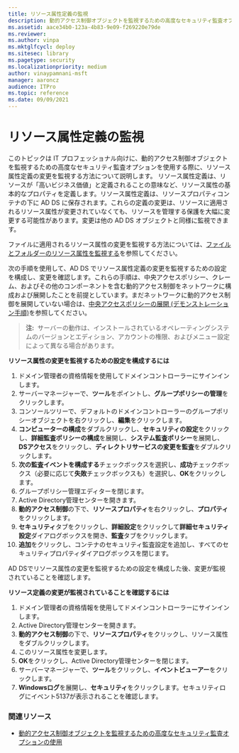 ```yaml
---
title: リソース属性定義の監視
description: 動的アクセス制御オブジェクトを監視するための高度なセキュリティ監査オプションを使用する際に、リソース属性定義の変更を監視する方法を学びます。
ms.assetid: aace34b0-123a-4b83-9e09-f269220e79de
ms.reviewer:
ms.author: vinpa
ms.mktglfcycl: deploy
ms.sitesec: library
ms.pagetype: security
ms.localizationpriority: medium
author: vinaypamnani-msft
manager: aaroncz
audience: ITPro
ms.topic: reference
ms.date: 09/09/2021
---
```


# リソース属性定義の監視

このトピックは IT プロフェッショナル向けに、動的アクセス制御オブジェクトを監視するための高度なセキュリティ監査オプションを使用する際に、リソース属性定義の変更を監視する方法について説明します。
リソース属性定義は、リソースが「高いビジネス価値」と定義されることの意味など、リソース属性の基本的なプロパティを定義します。リソース属性定義は、リソースプロパティコンテナの下に AD DS に保存されます。これらの定義の変更は、リソースに適用されるリソース属性が変更されていなくても、リソースを管理する保護を大幅に変更する可能性があります。変更は他の AD DS オブジェクトと同様に監視できます。

ファイルに適用されるリソース属性の変更を監視する方法については、[ファイルとフォルダーのリソース属性を監視する](monitor-the-resource-attributes-on-files-and-folders.md)を参照してください。

次の手順を使用して、AD DS でリソース属性定義の変更を監視するための設定を構成し、変更を確認します。これらの手順は、中央アクセスポリシー、クレーム、およびその他のコンポーネントを含む動的アクセス制御をネットワークに構成および展開したことを前提としています。まだネットワークに動的アクセス制御を展開していない場合は、[中央アクセスポリシーの展開 (デモンストレーション手順)](/windows-server/identity/solution-guides/deploy-a-central-access-policy--demonstration-steps-)を参照してください。

>**注:**  サーバーの動作は、インストールされているオペレーティングシステムのバージョンとエディション、アカウントの権限、およびメニュー設定によって異なる場合があります。

**リソース属性の変更を監視するための設定を構成するには**

1. ドメイン管理者の資格情報を使用してドメインコントローラーにサインインします。
2. サーバーマネージャーで、**ツール**をポイントし、**グループポリシーの管理**をクリックします。
3. コンソールツリーで、デフォルトのドメインコントローラーのグループポリシーオブジェクトを右クリックし、**編集**をクリックします。
4. **コンピューターの構成**をダブルクリックし、**セキュリティの設定**をクリックし、**詳細監査ポリシーの構成**を展開し、**システム監査ポリシー**を展開し、**DSアクセス**をクリックし、**ディレクトリサービスの変更を監査**をダブルクリックします。
5. **次の監査イベントを構成する**チェックボックスを選択し、**成功**チェックボックス（必要に応じて**失敗**チェックボックスも）を選択し、**OK**をクリックします。
6. グループポリシー管理エディターを閉じます。
7. Active Directory管理センターを開きます。
8. **動的アクセス制御**の下で、**リソースプロパティ**を右クリックし、**プロパティ**をクリックします。
9. **セキュリティ**タブをクリックし、**詳細設定**をクリックして**詳細セキュリティ設定**ダイアログボックスを開き、**監査**タブをクリックします。
10. **追加**をクリックし、コンテナのセキュリティ監査設定を追加し、すべてのセキュリティプロパティダイアログボックスを閉じます。

AD DSでリソース属性の変更を監視するための設定を構成した後、変更が監視されていることを確認します。

**リソース定義の変更が監視されていることを確認するには**

1. ドメイン管理者の資格情報を使用してドメインコントローラーにサインインします。
2. Active Directory管理センターを開きます。
3. **動的アクセス制御**の下で、**リソースプロパティ**をクリックし、リソース属性をダブルクリックします。
4. このリソース属性を変更します。
5. **OK**をクリックし、Active Directory管理センターを閉じます。
6. サーバーマネージャーで、**ツール**をクリックし、**イベントビューアー**をクリックします。
7. **Windowsログ**を展開し、**セキュリティ**をクリックします。セキュリティログにイベント5137が表示されることを確認します。

### 関連リソース

- [動的アクセス制御オブジェクトを監視するための高度なセキュリティ監査オプションの使用](using-advanced-security-auditing-options-to-monitor-dynamic-access-control-objects.md)

